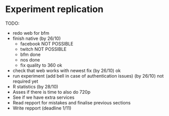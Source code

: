# Experiment replication
TODO:
- redo web for bfm
- finish native (by 26/10)
    - facebook NOT POSSIBLE
    - twitch NOT POSSIBLE
    - bfm done
    - nos done
    - fix quality to 360 ok
- check that web works with newest fix (by 26/10) ok
- run experiment (add bell in case of authentication issues) (by 26/10) not required yet
- R statistics (by 28/10)
- Asses if there is time to also do 720p
- See if we have extra services
- Read repport for mistakes and finalise previous sections
- Write repport (deadline 1/11)